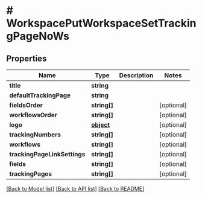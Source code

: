 # # WorkspacePutWorkspaceSetTrackingPageNoWs

## Properties

Name | Type | Description | Notes
------------ | ------------- | ------------- | -------------
**title** | **string** |  | 
**defaultTrackingPage** | **string** |  | 
**fieldsOrder** | **string[]** |  | [optional] 
**workflowsOrder** | **string[]** |  | [optional] 
**logo** | [**object**](.md) |  | [optional] 
**trackingNumbers** | **string[]** |  | [optional] 
**workflows** | **string[]** |  | [optional] 
**trackingPageLinkSettings** | **string[]** |  | [optional] 
**fields** | **string[]** |  | [optional] 
**trackingPages** | **string[]** |  | [optional] 

[[Back to Model list]](../../README.md#documentation-for-models) [[Back to API list]](../../README.md#documentation-for-api-endpoints) [[Back to README]](../../README.md)


